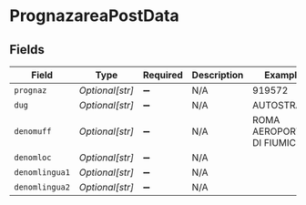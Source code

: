 # PrognazareaPostData


## Fields

| Field                       | Type                        | Required                    | Description                 | Example                     |
| --------------------------- | --------------------------- | --------------------------- | --------------------------- | --------------------------- |
| `prognaz`                   | *Optional[str]*             | :heavy_minus_sign:          | N/A                         | 919572                      |
| `dug`                       | *Optional[str]*             | :heavy_minus_sign:          | N/A                         | AUTOSTRADA                  |
| `denomuff`                  | *Optional[str]*             | :heavy_minus_sign:          | N/A                         | ROMA AEROPORTO DI FIUMICINO |
| `denomloc`                  | *Optional[str]*             | :heavy_minus_sign:          | N/A                         |                             |
| `denomlingua1`              | *Optional[str]*             | :heavy_minus_sign:          | N/A                         |                             |
| `denomlingua2`              | *Optional[str]*             | :heavy_minus_sign:          | N/A                         |                             |